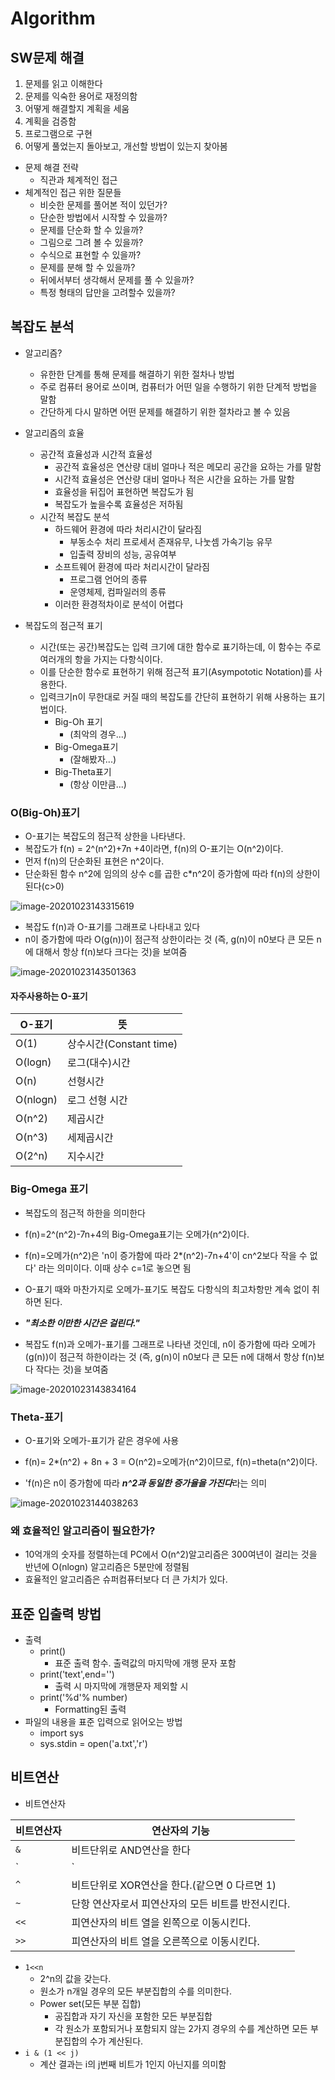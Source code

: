 # Algorithm

## SW문제 해결

1. 문제를 읽고 이해한다
2. 문제를 익숙한 용어로 재정의함
3. 어떻게 해결할지 계획을 세움
4. 계획을 검증함
5. 프로그램으로 구현
6. 어떻게 풀었는지 돌아보고, 개선할 방법이 있는지 찾아봄



- 문제 해결 전략
  - 직관과 체계적인 접근
- 체계적인 접근 위한 질문들
  - 비슷한 문제를 풀어본 적이 있던가?
  - 단순한 방법에서 시작할 수 있을까?
  - 문제를 단순화 할 수 있을까?
  - 그림으로 그려 볼 수 있을까?
  - 수식으로 표현할 수 있을까?
  - 문제를 분해 할 수 있을까?
  - 뒤에서부터 생각해서 문제를 풀 수 있을까?
  - 특정 형태의 답만을 고려할수 있을까?



## 복잡도 분석

- 알고리즘?
  - 유한한 단계를 통해 문제를 해결하기 위한 절차나 방법
  - 주로 컴퓨터 용어로 쓰이며, 컴퓨터가 어떤 일을 수행하기 위한 단계적 방법을 말함
  - 간단하게 다시 말하면 어떤 문제를 해결하기 위한 절차라고 볼 수 있음
- 알고리즘의 효율
  - 공간적 효율성과 시간적 효율성
    - 공간적 효율성은 연산량 대비 얼마나 적은 메모리 공간을 요하는 가를 말함
    - 시간적 효율성은 연산량 대비 얼마나 적은 시간을 요하는 가를 말함
    - 효율성을 뒤집어 표현하면 복잡도가 됨
    - 복잡도가 높을수록 효율성은 저하됨
  - 시간적 복잡도 분석
    - 하드웨어 환경에 따라 처리시간이 달라짐
      - 부동소수 처리 프로세서 존재유무, 나눗셈 가속기능 유무
      - 입출력 장비의 성능, 공유여부
    - 소프트웨어 환경에 따라 처리시간이 달라짐
      - 프로그램 언어의 종류
      - 운영체제, 컴파일러의 종류
    - 이러한 환경적차이로 분석이 어렵다

- 복잡도의 점근적 표기
  - 시간(또는 공간)복잡도는 입력 크기에 대한 함수로 표기하는데, 이 함수는 주로 여러개의 항을 가지는 다항식이다.
  - 이를 단순한 함수로 표현하기 위해 점근적 표기(Asympototic Notation)를 사용한다.
  - 입력크기n이 무한대로 커질 때의 복잡도를 간단히 표현하기 위해 사용하는 표기법이다.
    - Big-Oh 표기
      - (최악의 경우...)
    - Big-Omega표기
      - (잘해봤자...)
    - Big-Theta표기
      - (항상 이만큼...)

### O(Big-Oh)표기

- O-표기는 복잡도의 점근적 상한을 나타낸다.
- 복잡도가 f(n) = 2^(n^2)+7n +4이라면, f(n)의 O-표기는 O(n^2)이다.
- 먼저 f(n)의 단순화된 표현은 n^2이다.
- 단순화된 함수 n^2에 임의의 상수 c를 곱한 c*n^2이 증가함에 따라 f(n)의 상한이 된다(c>0)

![image-20201023143315619](1023_Algorithm_APS응용(복잡도분석,표준입출력방법,비트연산,진수,실수).assets/image-20201023143315619.png)

- 복잡도 f(n)과 O-표기를 그래프로 나타내고 있다
- n이 증가함에 따라 O(g(n))이 점근적 상한이라는 것 (즉, g(n)이 n0보다 큰 모든 n에 대해서 항상 f(n)보다 크다는 것)을 보여줌

![image-20201023143501363](1023_Algorithm_APS응용(복잡도분석,표준입출력방법,비트연산,진수,실수).assets/image-20201023143501363.png)



#### 자주사용하는 O-표기

| O-표기   | 뜻                      |
| -------- | ----------------------- |
| O(1)     | 상수시간(Constant time) |
| O(logn)  | 로그(대수)시간          |
| O(n)     | 선형시간                |
| O(nlogn) | 로그 선형 시간          |
| O(n^2)   | 제곱시간                |
| O(n^3)   | 세제곱시간              |
| O(2^n)   | 지수시간                |







### Big-Omega 표기

- 복잡도의 점근적 하한을 의미한다
- f(n)=2^(n^2)-7n+4의 Big-Omega표기는 오메가(n^2)이다.
- f(n)=오메가(n^2)은 'n이 증가함에 따라 2*(n^2)-7n+4'이 cn^2보다 작을 수 없다' 라는 의미이다. 이때 상수 c=1로 놓으면 됨
- O-표기 때와 마찬가지로 오메가-표기도 복잡도 다항식의 최고차항만 계속 없이 취하면 된다.
- ***"최소한 이만한 시간은 걸린다."***

- 복잡도 f(n)과 오메가-표기를 그래프로 나타낸 것인데, n이 증가함에 따라 오메가(g(n))이 점근적 하한이라는 것 (즉, g(n)이 n0보다 큰 모든 n에 대해서 항상 f(n)보다 작다는 것)을 보여줌 

![image-20201023143834164](1023_Algorithm_APS응용(복잡도분석,표준입출력방법,비트연산,진수,실수).assets/image-20201023143834164.png)



### Theta-표기

- O-표기와 오메가-표기가 같은 경우에 사용

- f(n)= 2*(n^2) + 8n + 3 = O(n^2)=오메가(n^2)이므로, f(n)=theta(n^2)이다.

- 'f(n)은 n이 증가함에 따라 ***n^2과 동일한 증가율을 가진다***라는 의미

  

![image-20201023144038263](1023_Algorithm_APS응용(복잡도분석,표준입출력방법,비트연산,진수,실수).assets/image-20201023144038263.png)



### 왜 효율적인 알고리즘이 필요한가?

- 10억개의 숫자를 정렬하는데 PC에서 O(n^2)알고리즘은 300여년이 걸리는 것을 반년에 O(nlogn) 알고리즘은 5분만에 정렬됨
- 효율적인 알고리즘은 슈퍼컴퓨터보다 더 큰 가치가 있다.



## 표준 입출력 방법

- 출력
  - print()
    - 표준 출력 함수. 출력값의 마지막에 개행 문자 포함
  - print('text',end='')
    - 출력 시 마지막에 개행문자 제외할 시
  - print('%d'% number)
    - Formatting된 출력
- 파일의 내용을 표준 입력으로 읽어오는 방법
  - import sys
  - sys.stdin = open('a.txt','r')



## 비트연산

- 비트연산자

| 비트연산자 | 연산자의 기능                                      |
| ---------- | -------------------------------------------------- |
| `&`        | 비트단위로 AND연산을 한다                          |
| `|`        | 비트단위로 OR연산을 한다                           |
| `^`        | 비트단위로 XOR연산을 한다.(같으면 0  다르면 1)     |
| `~`        | 단항 연산자로서 피연산자의 모든 비트를 반전시킨다. |
| `<<`       | 피연산자의 비트 열을 왼쪽으로 이동시킨다.          |
| `>>`       | 피연산자의 비트 열을 오른쪽으로 이동시킨다.        |

- `1<<n`
  - 2^n의 값을 갖는다.
  - 원소가 n개일 경우의 모든 부분집합의 수를 의미한다.
  - Power set(모든 부분 집합)
    - 공집합과 자기 자신을 포함한 모든 부분집합
    - 각 원소가 포함되거나 포함되지 않는 2가지 경우의 수를 계산하면 모든 부분집합의 수가 계산된다.
- `i & (1 << j)`
  - 계산 결과는 i의 j번째 비트가 1인지 아닌지를 의미함